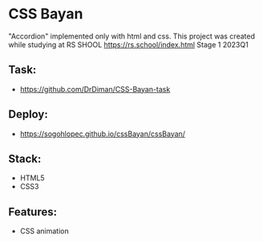 # CSS Bayan
"Accordion" implemented only with html and css. This project was created while studying at RS SHOOL https://rs.school/index.html Stage 1 2023Q1

## Task:
* https://github.com/DrDiman/CSS-Bayan-task

## Deploy:
* https://sogohlopec.github.io/cssBayan/cssBayan/

## Stack:
* HTML5
* CSS3

## Features:
* CSS animation